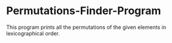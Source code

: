 # Permutations-Finder-Program
This program prints all the permutations of the given elements in lexicographical order.
